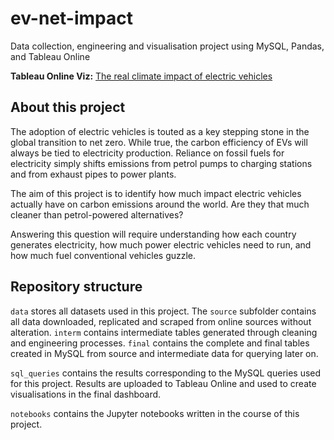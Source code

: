 # ev-net-impact
Data collection, engineering and visualisation project using MySQL, Pandas, and Tableau Online

**Tableau Online Viz:**
[The real climate impact of electric vehicles](https://public.tableau.com/app/profile/lachy.berry/viz/Therealclimateimpactofelectricvehicles/EV_impact)

## About this project
The adoption of electric vehicles is touted as a key stepping stone in the global transition to net zero. While true, the carbon efficiency of EVs will always be tied to electricity production. Reliance on fossil fuels for electricity simply shifts emissions from petrol pumps to charging stations and from exhaust pipes to power plants.

The aim of this project is to identify how much impact electric vehicles actually have on carbon emissions around the world. Are they that much cleaner than petrol-powered alternatives?

Answering this question will require understanding how each country generates electricity, how much power electric vehicles need to run, and how much fuel conventional vehicles guzzle.

## Repository structure
`data` stores all datasets used in this project. The `source` subfolder contains all data downloaded, replicated and scraped from online sources without alteration. `interm` contains intermediate tables generated through cleaning and engineering processes. `final` contains the complete and final tables created in MySQL from source and intermediate data for querying later on.

`sql_queries` contains the results corresponding to the MySQL queries used for this project. Results are uploaded to Tableau Online and used to create visualisations in the final dashboard.

`notebooks` contains the Jupyter notebooks written in the course of this project.

